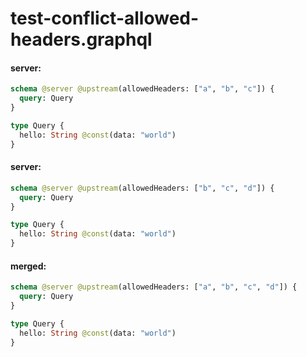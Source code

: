 # test-conflict-allowed-headers.graphql

#### server:

```graphql
schema @server @upstream(allowedHeaders: ["a", "b", "c"]) {
  query: Query
}

type Query {
  hello: String @const(data: "world")
}
```

#### server:

```graphql
schema @server @upstream(allowedHeaders: ["b", "c", "d"]) {
  query: Query
}

type Query {
  hello: String @const(data: "world")
}
```

#### merged:

```graphql
schema @server @upstream(allowedHeaders: ["a", "b", "c", "d"]) {
  query: Query
}

type Query {
  hello: String @const(data: "world")
}
```
